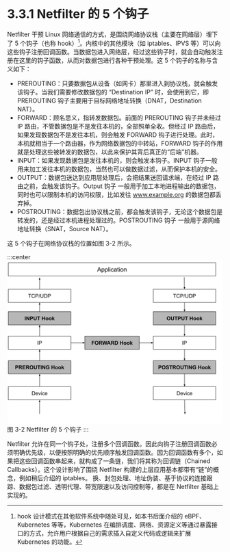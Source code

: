 # 3.3.1 Netfilter 的 5 个钩子

Netfilter 干预 Linux 网络通信的方式，是围绕网络协议栈（主要在网络层）埋下了 5 个钩子（也称 hook）[^1]。内核中的其他模块（如 iptables、IPVS 等）可以向这些钩子注册回调函数。当数据包进入网络层，经过这些钩子时，就会自动触发注册在这里的钩子函数，从而对数据包进行各种干预处理。这 5 个钩子的名称与含义如下：

- PREROUTING：只要数据包从设备（如网卡）那里进入到协议栈，就会触发该钩子。当我们需要修改数据包的 “Destination IP” 时，会使用到它，即 PREROUTING 钩子主要用于目标网络地址转换（DNAT，Destination NAT）。
- FORWARD：顾名思义，指转发数据包。前面的 PREROUTING 钩子并未经过 IP 路由，不管数据包是不是发往本机的，全部照单全收。但经过 IP 路由后，如果发现数据包不是发往本机，则会触发 FORWARD 钩子进行处理。此时，本机就相当于一个路由器，作为网络数据包的中转站，FORWARD 钩子的作用就是处理这些被转发的数据包，以此来保护其背后真正的“后端”机器。
- INPUT：如果发现数据包是发往本机的，则会触发本钩子。INPUT 钩子一般用来加工发往本机的数据包，当然也可以做数据过滤，从而保护本机的安全。
- OUTPUT：数据包送达到应用层处理后，会把结果送回请求端，在经过 IP 路由之前，会触发该钩子。Output 钩子 一般用于加工本地进程输出的数据包，同时也可以限制本机的访问权限，比如发往 www.example.org 的数据包都丢弃掉。
- POSTROUTING：数据包出协议栈之前，都会触发该钩子，无论这个数据包是转发的，还是经过本机进程处理过的。POSTROUTING 钩子 一般用于源网络地址转换（SNAT，Source NAT）。

这 5 个钩子在网络协议栈的位置如图 3-2 所示。

:::center
  ![](../assets/netfilter-hook.svg)<br/>
  图 3-2 Netfilter 的 5 个钩子
:::


Netfilter 允许在同一个钩子处，注册多个回调函数。因此向钩子注册回调函数必须明确优先级，以便按照明确的优先顺序触发回调函数。因为回调函数有多个，如果把这些回调函数串起来，就构成了一条链，我们将其称为回调链（Chained Callbacks）。这个设计影响了围绕 Netfilter 构建的上层应用基本都带有“链”的概念，例如稍后介绍的 iptables。
换、封包处理、地址伪装、基于协议的连接跟踪、数据包过滤、透明代理、带宽限速以及访问控制等，都是在 Netfilter 基础上实现的。

[^1]: hook 设计模式在其他软件系统中随处可见，如本书后面介绍的 eBPF、Kubernetes 等等，Kubernetes 在编排调度、网络、资源定义等通过暴露接口的方式，允许用户根据自己的需求插入自定义代码或逻辑来扩展 Kubernetes 的功能。 